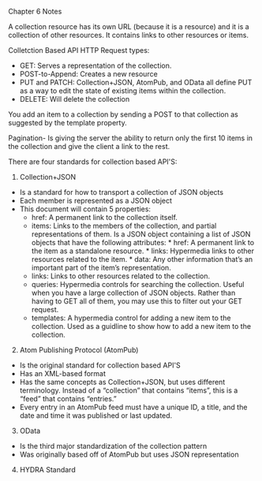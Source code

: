 Chapter 6 Notes

A collection resource has its own URL (because it is a resource) and it is a collection of other resources.  It contains links to other resources or items.

Colletction Based API HTTP Request types:
* GET: Serves a representation of the collection.
* POST-to-Append: Creates a new resource
* PUT and PATCH: Collection+JSON, AtomPub, and OData all define PUT as a way to edit the state of existing items within the collection.
* DELETE: Will delete the collection

You add an item to a collection by sending a POST to that collection as suggested by the template property.

Pagination- Is giving the server the ability to return only the first 10 items in the collection and give the client a link to the rest.


There are four standards for collection based API'S:

1. Collection+JSON
* Is a standard for how to transport a collection of JSON objects
* Each member is represented as a JSON object
* This document will contain 5 properties:
	* href: A permanent link to the collection itself.
	* items: Links to the members of the collection, and partial representations of them.
		Is a JSON object containing a list of JSON objects that have the following attributes:
			* href: A permanent link to the item as a standalone resource.
			* links: Hypermedia links to other resources related to the item.
			* data: Any other information that’s an important part of the item’s representation.
	* links: Links to other resources related to the collection.
	* queries: Hypermedia controls for searching the collection.
		Useful when you have a large collection of JSON objects.  Rather than having to GET all of them, you may use this to filter out your GET request.
	* templates: A hypermedia control for adding a new item to the collection.
		Used as a guidline to show how to add a new item to the collection.

2. Atom Publishing Protocol (AtomPub)
* Is the original standard for collection based API'S
* Has an XML-based format
* Has the same concepts as Collection+JSON, but uses different terminology. Instead of a “collection” that contains “items”, this is a “feed” that contains
“entries.”
* Every entry in an AtomPub feed must have a unique ID, a title, and the date and time it was published or last updated.

3. OData
* Is the third major standardization of the collection pattern
* Was originally based off of AtomPub but uses JSON representation

4. HYDRA Standard
